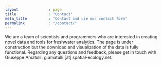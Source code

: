 ```yaml
---
layout              : page
title               : "Contact"
meta_title          : "Contact and use our contact form"
permalink           : "/contact/"
---
```

We are a team of scientists and programmers who are interested in creating novel data and tools for freshwater analytics. The page is under construction but the download and visualization of the data is fully functional. 
Regarding any questions and feedback, please get in touch with Giuseppe Amatulli: g.amatulli [at] spatial-ecology.net.
